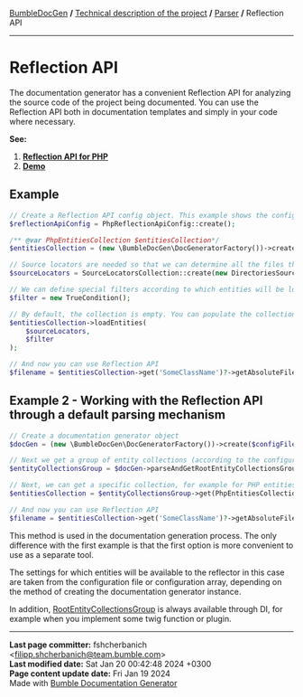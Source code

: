 [BumbleDocGen](../../../README.md) **/**
[Technical description of the project](../../readme.md) **/**
[Parser](../readme.md) **/**
Reflection API

---


# Reflection API

The documentation generator has a convenient Reflection API for analyzing the source code of the project being documented.
You can use the Reflection API both in documentation templates and simply in your code where necessary.

**See:**
1) **[Reflection API for PHP](/docs/tech/02_parser/reflectionApi/php/readme.md)**
2) **[Demo](/demo/demo6-reflection-api/demoScript.php)**

## Example

```php
// Create a Reflection API config object. This example shows the config for parsing PHP code
$reflectionApiConfig = PhpReflectionApiConfig::create();

/** @var PhpEntitiesCollection $entitiesCollection*/
$entitiesCollection = (new \BumbleDocGen\DocGeneratorFactory())->createRootEntitiesCollection($reflectionApiConfig);

// Source locators are needed so that we can determine all the files that will be traversed to fill the collection with data
$sourceLocators = SourceLocatorsCollection::create(new DirectoriesSourceLocator([__DIR__]));

// We can define special filters according to which entities will be loaded
$filter = new TrueCondition();

// By default, the collection is empty. You can populate the collection with data
$entitiesCollection->loadEntities(
    $sourceLocators,
    $filter
);

// And now you can use Reflection API
$filename = $entitiesCollection->get('SomeClassName')?->getAbsoluteFileName();
```

## Example 2 - Working with the Reflection API through a default parsing mechanism

```php
// Create a documentation generator object
$docGen = (new \BumbleDocGen\DocGeneratorFactory())->create($configFile);

// Next we get a group of entity collections (according to the configuration)
$entityCollectionsGroup = $docGen->parseAndGetRootEntityCollectionsGroup();

// Next, we can get a specific collection, for example for PHP entities
$entitiesCollection = $entityCollectionsGroup->get(PhpEntitiesCollection::class);

// And now you can use Reflection API
$filename = $entitiesCollection->get('SomeClassName')?->getAbsoluteFileName();
```

This method is used in the documentation generation process.
The only difference with the first example is that the first option is more convenient to use as a separate tool.

The settings for which entities will be available to the reflector in this case are taken from the configuration file or configuration array, depending on the method of creating the documentation generator instance.

In addition, [RootEntityCollectionsGroup](classes/RootEntityCollectionsGroup.md) is always available through DI, for example when you implement some twig function or plugin.


---

**Last page committer:** fshcherbanich &lt;filipp.shcherbanich@team.bumble.com&gt;<br>**Last modified date:**   Sat Jan 20 00:42:48 2024 +0300<br>**Page content update date:** Fri Jan 19 2024<br>Made with [Bumble Documentation Generator](https://github.com/bumble-tech/bumble-doc-gen/blob/master/docs/README.md)